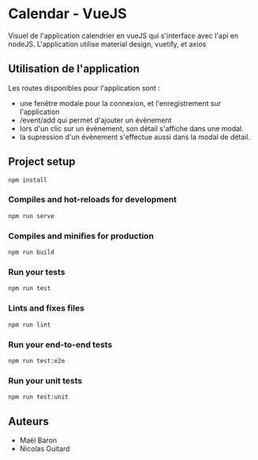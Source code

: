 # Calendar - VueJS

Visuel de l'application calendrier en vueJS qui s'interface avec l'api en nodeJS.
L'application utilise material design, vuetify, et axios

## Utilisation de l'application

Les routes disponibles pour l'application sont :
- une fenêtre modale pour la connexion, et l'enregistrement sur l'application
- /event/add qui permet d'ajouter un évènement
- lors d'un clic sur un évènement, son détail s'affiche dans une modal.
- la supression d'un évènement s'effectue aussi dans la modal de détail.

## Project setup
```
npm install
```

### Compiles and hot-reloads for development
```
npm run serve
```

### Compiles and minifies for production
```
npm run build
```

### Run your tests
```
npm run test
```

### Lints and fixes files
```
npm run lint
```

### Run your end-to-end tests
```
npm run test:e2e
```

### Run your unit tests
```
npm run test:unit
```


## Auteurs
* Maël Baron
* Nicolas Guitard

